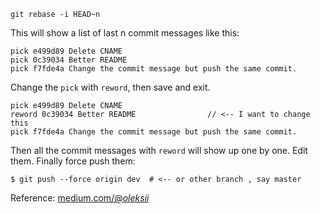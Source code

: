 ```
git rebase -i HEAD~n
```

This will show a list of last n commit messages like this:

```
pick e499d89 Delete CNAME
pick 0c39034 Better README
pick f7fde4a Change the commit message but push the same commit.
```

Change the `pick` with `reword`, then save and exit.
```
pick e499d89 Delete CNAME
reword 0c39034 Better README                // <-- I want to change this
pick f7fde4a Change the commit message but push the same commit.
```
Then all the commit messages with `reword` will show up one by one. Edit them. Finally force push them:
```
$ git push --force origin dev  # <-- or other branch , say master
```
 
Reference: [medium.com/@_oleksii_](https://medium.com/@_oleksii_/how-to-change-a-commit-message-in-git-after-push-32d1fbd6fc3b)
